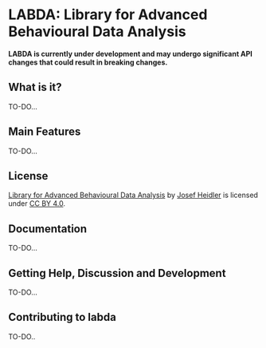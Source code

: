 # LABDA: Library for Advanced Behavioural Data Analysis

**LABDA is currently under development and may undergo significant API changes that could result in breaking changes.**

## What is it?

TO-DO...

## Main Features

TO-DO...

## License

[Library for Advanced Behavioural Data Analysis](https://labda.josefheidler.cz/) by [Josef Heidler](https://labda.josefheidler.cz/) is licensed under [CC BY 4.0](https://creativecommons.org/licenses/by/4.0/).

## Documentation

TO-DO...

## Getting Help, Discussion and Development

TO-DO...

## Contributing to labda

TO-DO..